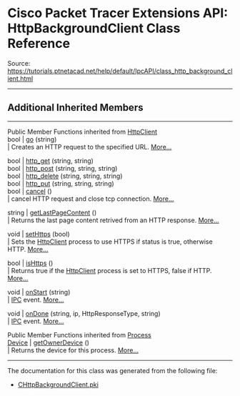 # Cisco Packet Tracer Extensions API: HttpBackgroundClient Class Reference

Source: https://tutorials.ptnetacad.net/help/default/IpcAPI/class_http_background_client.html

---

##  Additional Inherited Members  
  
---  
Public Member Functions inherited from [HttpClient](class_http_client.html)  
bool | [go](class_http_client.html#a1f5c6ab60321ac684b0d6a42a5f645bb) (string)  
| Creates an HTTP request to the specified URL. [More...](class_http_client.html#a1f5c6ab60321ac684b0d6a42a5f645bb)  
  
bool | [http_get](class_http_client.html#a510b69c8e816089e496f744d0318cc28) (string, string)  
bool | [http_post](class_http_client.html#af72aeb30c51fe625cd3ffe69c523f2f9) (string, string, string)  
bool | [http_delete](class_http_client.html#a5961dffd7fe9d5e5d27ed3da8e385661) (string, string, string)  
bool | [http_put](class_http_client.html#a5e833b04d3523f57d741ed95e607e79f) (string, string, string)  
bool | [cancel](class_http_client.html#a60b2e6c0c510b2b5a679683f9052b80e) ()  
| cancel HTTP request and close tcp connection. [More...](class_http_client.html#a60b2e6c0c510b2b5a679683f9052b80e)  
  
string | [getLastPageContent](class_http_client.html#a1e7ff870c6e039570a073ae10050516c) ()  
| Returns the last page content retrived from an HTTP response. [More...](class_http_client.html#a1e7ff870c6e039570a073ae10050516c)  
  
void | [setHttps](class_http_client.html#abbd89723467a7f39e7260e5250ff661e) (bool)  
| Sets the [HttpClient](class_http_client.html "HttpClient handles and manipulates the HTTP client on devices.") process to use HTTPS if status is true, otherwise HTTP. [More...](class_http_client.html#abbd89723467a7f39e7260e5250ff661e)  
  
bool | [isHttps](class_http_client.html#a80d1df84580ff50648b7aadb0a73cad1) ()  
| Returns true if the [HttpClient](class_http_client.html "HttpClient handles and manipulates the HTTP client on devices.") process is set to HTTPS, false if HTTP. [More...](class_http_client.html#a80d1df84580ff50648b7aadb0a73cad1)  
  
void | [onStart](class_http_client.html#a9f11bbcfa51d6ad5e9b2a54239d40c3c) (string)  
| [IPC](class_i_p_c.html "IPC is the main entry point for all IPC functionality.") event. [More...](class_http_client.html#a9f11bbcfa51d6ad5e9b2a54239d40c3c)  
  
void | [onDone](class_http_client.html#a56ee96458f4ca83a762f03eca0596c8d) (string, ip, HttpResponseType, string)  
| [IPC](class_i_p_c.html "IPC is the main entry point for all IPC functionality.") event. [More...](class_http_client.html#a56ee96458f4ca83a762f03eca0596c8d)  
  
Public Member Functions inherited from [Process](class_process.html)  
[Device](class_device.html) | [getOwnerDevice](class_process.html#a9cc34f553b0325e0f4074301fd36b77b) ()  
| Returns the device for this process. [More...](class_process.html#a9cc34f553b0325e0f4074301fd36b77b)  
  
  
* * *

The documentation for this class was generated from the following file:

  * [CHttpBackgroundClient.pki](_c_http_background_client_8pki.html)


